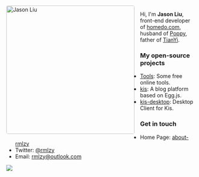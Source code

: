 <img align="left" src="https://poppython.oss-cn-beijing.aliyuncs.com/pdf_report/39ba7bcf-0602-4481-af81-6d02d64b331e__WechatIMG52.jpeg" alt="Jason Liu" height="340px" style="margin-right: 15px; border-radius: 4px;" />

Hi, I'm **Jason Liu**, front-end developer of [homedo.com](https://www.homedo.com/), husband of [Poppy](http://poppython.com/blog/about-poppy.html), father of [TianYi](http://poppython.com/blog/playing-games-with-my-son.html).

### My open-source projects
- [Tools](http://util.city): Some free online tools.
- [kis](http://poppython.com): A blog platform based on Egg.js.
- [kis-desktop](https://github.com/rmlzy/coder-notebook): Desktop Client for Kis.

### Get in touch
- Home Page: [about-rmlzy](http://poppython.com/blog/about-rmlzy.html)
- Twitter: [@rmlzy](https://twitter.com/rmlzy)
- Email: <a href="mailto:rmlzy@outlook.com">rmlzy@outlook.com</a>

![](https://visitor-badge.glitch.me/badge?page_id=rmlzy.rmlzy)
